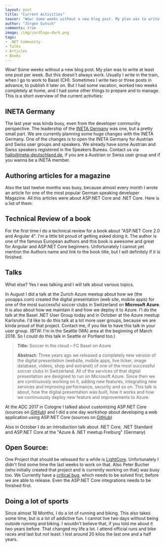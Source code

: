 ```yaml
---
layout: post
title: "Current Activities"
teaser: "Wow! Some weeks without a new blog post. My plan was to write at least one post per week. But this doesn't always work. Usually I write in the train, when I go to work to Basel (CH). Sometimes I write two or three posts in advance, to publish it later on. But I had some vacation, worked two weeks completely at home, and I had some other things to prepare and to manage. This is a short overview of the current activities."
author: "Jürgen Gutsch"
comments: true
image: /img/cardlogo-dark.png
tags: 
- .NET Community
- Talks
- Articles
- Books
---
```


Wow! Some weeks without a new blog post. My plan was to write at least one post per week. But this doesn't always work. Usually I write in the train, when I go to work to Basel (CH). Sometimes I write two or three posts in advance, to publish it later on. But I had some vacation, worked two weeks completely at home, and I had some other things to prepare and to manage. This is a short overview of the current activities:

## INETA Germany

The last year was kinda busy, even from the developer community perspective. The leadership of the [INETA Germany](http://ineta-deutschland.de) was one, but a pretty small part. We are currently planning some huge changes with the INETA Germany.  One of the changes is to open the INETA Germany for Austrian and Swiss user groups and speakers. We already have some Austrian and Swiss speakers registered in the Speakers Bureau. Contact us via hallo@ineta-deutschland.de, if you are a Austrian or Swiss user group and if you wanna be a INETA member.

## Authoring articles for a magazine

Also the last twelve months was busy, because almost every month I wrote an article for one of the most popular German speaking developer Magazine. All this articles were about ASP.NET Core and .NET Core. Here is a list of them:



## Technical Review of a book

For the first time I do a technical review for a book about "ASP.NET Core 2.0 and Angular 4". I'm a little bit proud of getting asked doing it. The author is one of the famous European authors and this book is awesome and great for Angular and ASP.NET Core beginners. Unfortunately I cannot yet mention the Authors name and link to the book title, but I will definitely if it is finished. 

## Talks

What else? Yes I was talking and I will talk about various topics.

In August I did a talk at the Zurich Azure meetup about how we (the yooapps.com) created the digital presentation (web site, mobile apps) for one of the most successful soccer clubs in Switzerland on **Microsoft Azure**. It is also about how we maintain it and how we deploy it to Azure. I'l do the talk at the Basel .NET User Group today and in October at the Azure meetup Karlsruhe. I'd like to do this talk at a lot more user groups, because we are kinda proud of that project. Contact me, if you like to have this talk in your user group. (BTW: I'm in the Seattle (WA) area at the beginning of March 2018. So I could do this talk in Seattle or Portland too.)

> **Title:** Soccer in the cloud – FC Basel on Azure
>
> **Abstract:** Three years ago we released a completely new version of the digital
> presentation (website, mobile apps, live ticker, image database, videos, shop
> and extranet) of one of the most successful soccer clubs In Switzerland. All of
> the services of that digital presentation are designed to run on Microsoft Azure. Since
> then we are continuously working on it, adding new features, integrating new
> services and improving performance, security and so on. This talk is about, how the digital presentation was built, how it works and how we continuously deploy new feature and improvements to Azure.

At the ADC 2017 in Cologne I talked about customizing ASP.NET Core (sources on [GitHub](https://github.com/JuergenGutsch/customizing-aspnetcore/)) and I did a one day workshop about developing a web application using ASP.NET Core (sources on [GitHub](https://github.com/JuergenGutsch/aspnetcore-workshop)) 

Also in October I do an introduction talk about .NET Core, .NET Standard and ASP.NET Core at the "Azure &  .NET meetup Freiburg" (Germany)

## Open Source:

One Project that should be released for a while is [LightCore](https://github.com/JuergenGutsch/LightCore). Unfortunately I didn't find some time the last weeks to work on that. Also Peter Bucher (who initially created that project and is currently working on that) was busy too. We Currently have a [critical bug](https://github.com/JuergenGutsch/LightCore/issues), which needs to be solved first, before we are able to release. Even the ASP.NET Core integrations needs to be finished first.

## Doing a lot of sports

Since almost 18 Months, I do a lot of running and biking. This also takes some time, but is a lot of addictive fun. I cannot live two days without being outside running and biking. I wouldn't believe that, if you told me about it two years before. That changed my life a lot. I attend official runs and bike races and last but not least: I lost around 20 kilos the last one and a half years. 